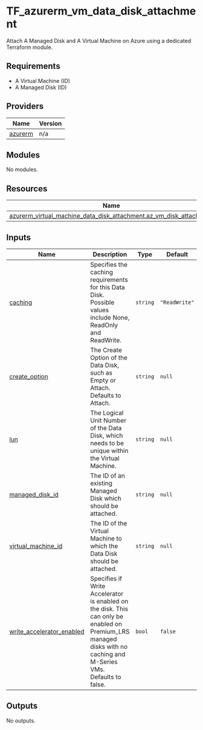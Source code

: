 # TF_azurerm_vm_data_disk_attachment

Attach A Managed Disk and A Virtual Machine on Azure using a dedicated Terraform module. 

<!-- BEGIN_TF_DOCS -->
## Requirements

* A Virtual Machine (ID)
* A Managed Disk (ID)

## Providers

| Name | Version |
|------|---------|
| <a name="provider_azurerm"></a> [azurerm](#provider\_azurerm) | n/a |

## Modules

No modules.

## Resources

| Name | Type |
|------|------|
| [azurerm_virtual_machine_data_disk_attachment.az_vm_disk_attachment](https://registry.terraform.io/providers/hashicorp/azurerm/latest/docs/resources/virtual_machine_data_disk_attachment) | resource |

## Inputs

| Name | Description | Type | Default | Required |
|------|-------------|------|---------|:--------:|
| <a name="input_caching"></a> [caching](#input\_caching) | Specifies the caching requirements for this Data Disk. Possible values include None, ReadOnly and ReadWrite. | `string` | `"ReadWrite"` | no |
| <a name="input_create_option"></a> [create\_option](#input\_create\_option) | The Create Option of the Data Disk, such as Empty or Attach. Defaults to Attach. | `string` | `null` | no |
| <a name="input_lun"></a> [lun](#input\_lun) | The Logical Unit Number of the Data Disk, which needs to be unique within the Virtual Machine. | `string` | `null` | no |
| <a name="input_managed_disk_id"></a> [managed\_disk\_id](#input\_managed\_disk\_id) | The ID of an existing Managed Disk which should be attached. | `string` | `null` | no |
| <a name="input_virtual_machine_id"></a> [virtual\_machine\_id](#input\_virtual\_machine\_id) | The ID of the Virtual Machine to which the Data Disk should be attached. | `string` | `null` | no |
| <a name="input_write_accelerator_enabled"></a> [write\_accelerator\_enabled](#input\_write\_accelerator\_enabled) | Specifies if Write Accelerator is enabled on the disk. This can only be enabled on Premium\_LRS managed disks with no caching and M-Series VMs. Defaults to false. | `bool` | `false` | no |

## Outputs

No outputs.
<!-- END_TF_DOCS -->